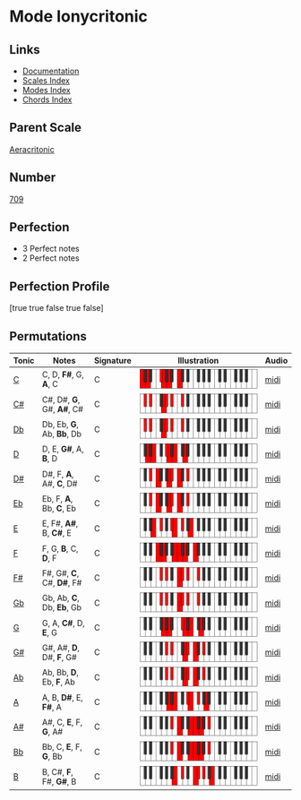 # Mode Ionycritonic

## Links

- [Documentation](index.md)
- [Scales Index](Scales.md)
- [Modes Index](Modes.md)
- [Chords Index](Chords.md)

## Parent Scale

[Aeracritonic](ScaleAeracritonic.md)

## Number

[709](https://ianring.com/musictheory/scales/709)

## Perfection

- 3 Perfect notes
- 2 Perfect notes

## Perfection Profile

[true true false true false]

## Permutations

| Tonic | Notes | Signature | Illustration | Audio |
|-------|-------|-----------|--------------|-------|
| [C](ModeCNaturalIonycritonic.md) | C, D, **F#**, G, **A**, C | C | ![CNaturalIonycritonic](ModeCNaturalIonycritonic.png) | [midi](https://github.com/edipermadi/music/blob/main/docs/ModeCNaturalIonycritonic.mid?raw=true) |
| [C#](ModeCSharpIonycritonic.md) | C#, D#, **G**, G#, **A#**, C# | C | ![CSharpIonycritonic](ModeCSharpIonycritonic.png) | [midi](https://github.com/edipermadi/music/blob/main/docs/ModeCSharpIonycritonic.mid?raw=true) |
| [Db](ModeDFlatIonycritonic.md) | Db, Eb, **G**, Ab, **Bb**, Db | C | ![DFlatIonycritonic](ModeDFlatIonycritonic.png) | [midi](https://github.com/edipermadi/music/blob/main/docs/ModeDFlatIonycritonic.mid?raw=true) |
| [D](ModeDNaturalIonycritonic.md) | D, E, **G#**, A, **B**, D | C | ![DNaturalIonycritonic](ModeDNaturalIonycritonic.png) | [midi](https://github.com/edipermadi/music/blob/main/docs/ModeDNaturalIonycritonic.mid?raw=true) |
| [D#](ModeDSharpIonycritonic.md) | D#, F, **A**, A#, **C**, D# | C | ![DSharpIonycritonic](ModeDSharpIonycritonic.png) | [midi](https://github.com/edipermadi/music/blob/main/docs/ModeDSharpIonycritonic.mid?raw=true) |
| [Eb](ModeEFlatIonycritonic.md) | Eb, F, **A**, Bb, **C**, Eb | C | ![EFlatIonycritonic](ModeEFlatIonycritonic.png) | [midi](https://github.com/edipermadi/music/blob/main/docs/ModeEFlatIonycritonic.mid?raw=true) |
| [E](ModeENaturalIonycritonic.md) | E, F#, **A#**, B, **C#**, E | C | ![ENaturalIonycritonic](ModeENaturalIonycritonic.png) | [midi](https://github.com/edipermadi/music/blob/main/docs/ModeENaturalIonycritonic.mid?raw=true) |
| [F](ModeFNaturalIonycritonic.md) | F, G, **B**, C, **D**, F | C | ![FNaturalIonycritonic](ModeFNaturalIonycritonic.png) | [midi](https://github.com/edipermadi/music/blob/main/docs/ModeFNaturalIonycritonic.mid?raw=true) |
| [F#](ModeFSharpIonycritonic.md) | F#, G#, **C**, C#, **D#**, F# | C | ![FSharpIonycritonic](ModeFSharpIonycritonic.png) | [midi](https://github.com/edipermadi/music/blob/main/docs/ModeFSharpIonycritonic.mid?raw=true) |
| [Gb](ModeGFlatIonycritonic.md) | Gb, Ab, **C**, Db, **Eb**, Gb | C | ![GFlatIonycritonic](ModeGFlatIonycritonic.png) | [midi](https://github.com/edipermadi/music/blob/main/docs/ModeGFlatIonycritonic.mid?raw=true) |
| [G](ModeGNaturalIonycritonic.md) | G, A, **C#**, D, **E**, G | C | ![GNaturalIonycritonic](ModeGNaturalIonycritonic.png) | [midi](https://github.com/edipermadi/music/blob/main/docs/ModeGNaturalIonycritonic.mid?raw=true) |
| [G#](ModeGSharpIonycritonic.md) | G#, A#, **D**, D#, **F**, G# | C | ![GSharpIonycritonic](ModeGSharpIonycritonic.png) | [midi](https://github.com/edipermadi/music/blob/main/docs/ModeGSharpIonycritonic.mid?raw=true) |
| [Ab](ModeAFlatIonycritonic.md) | Ab, Bb, **D**, Eb, **F**, Ab | C | ![AFlatIonycritonic](ModeAFlatIonycritonic.png) | [midi](https://github.com/edipermadi/music/blob/main/docs/ModeAFlatIonycritonic.mid?raw=true) |
| [A](ModeANaturalIonycritonic.md) | A, B, **D#**, E, **F#**, A | C | ![ANaturalIonycritonic](ModeANaturalIonycritonic.png) | [midi](https://github.com/edipermadi/music/blob/main/docs/ModeANaturalIonycritonic.mid?raw=true) |
| [A#](ModeASharpIonycritonic.md) | A#, C, **E**, F, **G**, A# | C | ![ASharpIonycritonic](ModeASharpIonycritonic.png) | [midi](https://github.com/edipermadi/music/blob/main/docs/ModeASharpIonycritonic.mid?raw=true) |
| [Bb](ModeBFlatIonycritonic.md) | Bb, C, **E**, F, **G**, Bb | C | ![BFlatIonycritonic](ModeBFlatIonycritonic.png) | [midi](https://github.com/edipermadi/music/blob/main/docs/ModeBFlatIonycritonic.mid?raw=true) |
| [B](ModeBNaturalIonycritonic.md) | B, C#, **F**, F#, **G#**, B | C | ![BNaturalIonycritonic](ModeBNaturalIonycritonic.png) | [midi](https://github.com/edipermadi/music/blob/main/docs/ModeBNaturalIonycritonic.mid?raw=true) |

